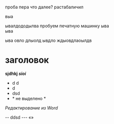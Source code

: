 ﻿проба пера
что далее?
растабаличил

выа

ывалдододылва
пробуем печатную машинку
ыва\
ыва

ыва
овло длыолд
ывдло ждыовдлаоылдв
# заголовок

**sjdhkj _sioi_**
- d d
- d
- dsd
- \* не выделено \* 

_Редактирование из Word_

-- ddsd ---
«»

